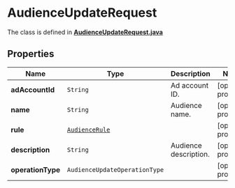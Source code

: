

# AudienceUpdateRequest

The class is defined in **[AudienceUpdateRequest.java](../../src/main/java/org/openapitools/model/AudienceUpdateRequest.java)**

## Properties

Name | Type | Description | Notes
------------ | ------------- | ------------- | -------------
**adAccountId** | `String` | Ad account ID. |  [optional property]
**name** | `String` | Audience name. |  [optional property]
**rule** | [`AudienceRule`](AudienceRule.md) |  |  [optional property]
**description** | `String` | Audience description. |  [optional property]
**operationType** | `AudienceUpdateOperationType` |  |  [optional property]







